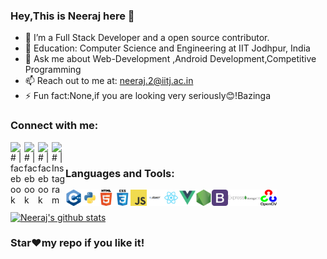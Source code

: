 ### Hey,This is Neeraj here 👋




- 🔭 I’m a Full Stack Developer and a open source contributor.
- 💼 Education: Computer Science and Engineering at IIT Jodhpur, India
- 💬 Ask me about Web-Development ,Android Development,Competitive Programming
- 📫 Reach out to me at: neeraj.2@iitj.ac.in
- ⚡ Fun fact:None,if you are looking very seriously😊!Bazinga






 


### Connect with me:



[<img align="left" alt="# | facebook" width="22px" src="https://cdn.jsdelivr.net/npm/simple-icons@v3/icons/linkedin.svg" />][linkedin]
[<img align="left" alt="# | facebook" width="22px" src="https://cdn.jsdelivr.net/npm/simple-icons@v3/icons/facebook.svg" />][facebook]
[<img align="left" alt="# | facebook" width="22px" src="https://cdn.jsdelivr.net/npm/simple-icons@v3/icons/twitter.svg" />][twitter]
[<img align="left" alt="# | Instagram" width="22px" src="https://cdn.jsdelivr.net/npm/simple-icons@v3/icons/instagram.svg" />][instagram]

<br />

### Languages and Tools:

<img align="left" alt="MongoDB" width="26px" src="https://raw.githubusercontent.com/github/explore/80688e429a7d4ef2fca1e82350fe8e3517d3494d/topics/cpp/cpp.png" />
<img align="left" alt="MongoDB" width="26px" src="https://raw.githubusercontent.com/github/explore/80688e429a7d4ef2fca1e82350fe8e3517d3494d/topics/python/python.png" />
<img align="left" alt="HTML5" width="26px" src="https://raw.githubusercontent.com/github/explore/80688e429a7d4ef2fca1e82350fe8e3517d3494d/topics/html/html.png" />
<img align="left" alt="CSS3" width="26px" src="https://raw.githubusercontent.com/github/explore/80688e429a7d4ef2fca1e82350fe8e3517d3494d/topics/css/css.png" />
<img align="left" alt="MongoDB" width="26px" src="https://raw.githubusercontent.com/github/explore/80688e429a7d4ef2fca1e82350fe8e3517d3494d/topics/javascript/javascript.png" />
<img align="left" alt="MongoDB" width="26px" src="https://raw.githubusercontent.com/github/explore/80688e429a7d4ef2fca1e82350fe8e3517d3494d/topics/jquery/jquery.png" />
<img align="left" alt="React" width="26px" src="https://raw.githubusercontent.com/github/explore/80688e429a7d4ef2fca1e82350fe8e3517d3494d/topics/react/react.png" />
<img align="left" alt="React" width="26px" src="https://raw.githubusercontent.com/github/explore/80688e429a7d4ef2fca1e82350fe8e3517d3494d/topics/vue/vue.png" />
<img align="left" alt="Node.js" width="26px" src="https://raw.githubusercontent.com/github/explore/80688e429a7d4ef2fca1e82350fe8e3517d3494d/topics/nodejs/nodejs.png" />
<img align="left" alt="Bootstrap" width="26px" src="https://raw.githubusercontent.com/github/explore/80688e429a7d4ef2fca1e82350fe8e3517d3494d/topics/bootstrap/bootstrap.png"/>
<img align="left" alt="MongoDB" width="26px" src="https://raw.githubusercontent.com/github/explore/80688e429a7d4ef2fca1e82350fe8e3517d3494d/topics/express/express.png" />
<img align="left" alt="MongoDB" width="26px" src="https://raw.githubusercontent.com/github/explore/80688e429a7d4ef2fca1e82350fe8e3517d3494d/topics/mongodb/mongodb.png" />
<img align="left" alt="opencv" width="26px" src="https://raw.githubusercontent.com/github/explore/80688e429a7d4ef2fca1e82350fe8e3517d3494d/topics/opencv/opencv.png" />






<br />
<br />

<a href="https://github.com/neeraj-2">
 <img align="center" src="https://github-readme-stats.vercel.app/api?username=neeraj-2&show_icons=true&theme=light&line_height=27" alt="Neeraj's github stats"/>
</a>


<div align="left">

### Star❤️my repo if you like it!

</div>


[facebook]: https://www.facebook.com/profile.php?id=100038987867826
[instagram]:https://www.instagram.com/neeraj__anand/
[linkedin]:https://www.linkedin.com/in/neeraj-anand-b7822b190/
[twitter]:https://twitter.com/neeraj__anand


